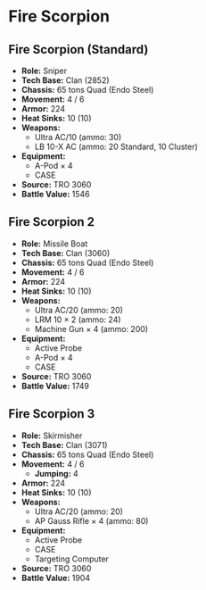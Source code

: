 # Fire Scorpion
## Fire Scorpion (Standard)
- **Role:** Sniper
- **Tech Base:** Clan (2852)
- **Chassis:** 65 tons Quad (Endo Steel)
- **Movement:** 4 / 6
- **Armor:** 224
- **Heat Sinks:** 10 (10)
- **Weapons:**
  - Ultra AC/10 (ammo: 30)
  - LB 10-X AC (ammo: 20 Standard, 10 Cluster)
- **Equipment:**
  - A-Pod × 4
  - CASE
- **Source:** TRO 3060
- **Battle Value:** 1546

## Fire Scorpion 2
- **Role:** Missile Boat
- **Tech Base:** Clan (3060)
- **Chassis:** 65 tons Quad (Endo Steel)
- **Movement:** 4 / 6
- **Armor:** 224
- **Heat Sinks:** 10 (10)
- **Weapons:**
  - Ultra AC/20 (ammo: 20)
  - LRM 10 × 2 (ammo: 24)
  - Machine Gun × 4 (ammo: 200)
- **Equipment:**
  - Active Probe
  - A-Pod × 4
  - CASE
- **Source:** TRO 3060
- **Battle Value:** 1749

## Fire Scorpion 3
- **Role:** Skirmisher
- **Tech Base:** Clan (3071)
- **Chassis:** 65 tons Quad (Endo Steel)
- **Movement:** 4 / 6
  - **Jumping:** 4
- **Armor:** 224
- **Heat Sinks:** 10 (10)
- **Weapons:**
  - Ultra AC/20 (ammo: 20)
  - AP Gauss Rifle × 4 (ammo: 80)
- **Equipment:**
  - Active Probe
  - CASE
  - Targeting Computer
- **Source:** TRO 3060
- **Battle Value:** 1904

